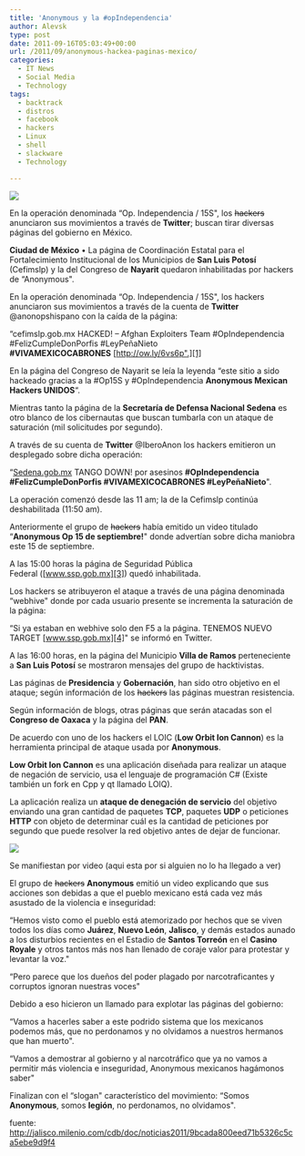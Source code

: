 ```yaml
---
title: 'Anonymous y la #opIndependencia'
author: Alevsk
type: post
date: 2011-09-16T05:03:49+00:00
url: /2011/09/anonymous-hackea-paginas-mexico/
categories:
  - IT News
  - Social Media
  - Technology
tags:
  - backtrack
  - distros
  - facebook
  - hackers
  - Linux
  - shell
  - slackware
  - Technology

---
```

[![](/images/anonymouse_mexico1.jpg)](http://www.alevsk.com/2011/09/anonymous-hackea-paginas-mexico/anonymouse_mexico-2/)

En la operación denominada “Op. Independencia / 15S", los <del datetime="2011-09-16T04:36:22+00:00">hackers</del> anunciaron sus movimientos a través de **Twitter**; buscan tirar diversas páginas del gobierno en México.

**Ciudad de México** • La página de Coordinación Estatal para el Fortalecimiento Institucional de los Municipios de **San Luis Potosí** (Cefimslp) y la del Congreso de **Nayarit** quedaron inhabilitadas por hackers de “Anonymous".

En la operación denominada “Op. Independencia / 15S", los hackers anunciaron sus movimientos a través de la cuenta de **Twitter** @anonopshispano con la caída de la página:

“cefimslp.gob.mx HACKED! – Afghan Exploiters Team #OpIndependencia #FelizCumpleDonPorfis #LeyPeñaNieto **#VIVAMEXICOCABRONES** [http://ow.ly/6vs6p".][1]

En la página del Congreso de Nayarit se leía la leyenda “este sitio a sido hackeado gracias a la #Op15S y #OpIndependencia **Anonymous Mexican Hackers UNIDOS**“.

Mientras tanto la página de la **Secretaría de Defensa Nacional Sedena** es otro blanco de los cibernautas que buscan tumbarla con un ataque de saturación (mil solicitudes por segundo).

A través de su cuenta de **Twitter** @IberoAnon los hackers emitieron un desplegado sobre dicha operación:

“[Sedena.gob.mx][2] TANGO DOWN! por asesinos **#OpIndependencia #FelizCumpleDonPorfis #VIVAMEXICOCABRONES #LeyPeñaNieto**".

La operación comenzó desde las 11 am; la de la Cefimslp continúa deshabilitada (11:50 am).

Anteriormente el grupo de <del datetime="2011-09-16T04:36:22+00:00">hackers</del> había emitido un video titulado “**Anonymous Op 15 de septiembre!**" donde advertían sobre dicha maniobra este 15 de septiembre.

A las 15:00 horas la página de Seguridad Pública Federal ([www.ssp.gob.mx][3]) quedó inhabilitada.

Los hackers se atribuyeron el ataque a través de una página denominada “webhive" donde por cada usuario presente se incrementa la saturación de la página:

“Si ya estaban en webhive solo den F5 a la página. TENEMOS NUEVO TARGET [www.ssp.gob.mx][4]" se informó en Twitter.

A las 16:00 horas, en la página del Municipio **Villa de Ramos** perteneciente a **San Luis Potosí** se mostraron mensajes del grupo de hacktivistas.

Las páginas de **Presidencia** y **Gobernación**, han sido otro objetivo en el ataque; según información de los <del datetime="2011-09-16T04:36:22+00:00">hackers</del> las páginas muestran resistencia.

Según información de blogs, otras páginas que serán atacadas son el **Congreso de Oaxaca** y la página del **PAN**.

De acuerdo con uno de los hackers el LOIC (**Low Orbit Ion Cannon**) es la herramienta principal de ataque usada por **Anonymous**.

**Low Orbit Ion Cannon** es una aplicación diseñada para realizar un ataque de negación de servicio, usa el lenguaje de programación C# (Existe también un fork en Cpp y qt llamado LOIQ).

La aplicación realiza un **ataque de denegación de servicio** del objetivo enviando una gran cantidad de paquetes **TCP**, paquetes **UDP** o peticiones **HTTP** con objeto de determinar cuál es la cantidad de peticiones por segundo que puede resolver la red objetivo antes de dejar de funcionar.

[![](/images/ion_cannon.jpg)](http://www.alevsk.com/2011/09/anonymous-hackea-paginas-mexico/ion_cannon/)

Se manifiestan por video (aqui esta por si alguien no lo ha llegado a ver)

<center>
</center>

El grupo de <del datetime="2011-09-16T04:36:22+00:00">hackers</del> **Anonymous** emitió un video explicando que sus acciones son debidas a que el pueblo mexicano está cada vez más asustado de la violencia e inseguridad:

“Hemos visto como el pueblo está atemorizado por hechos que se viven todos los días como **Juárez**, **Nuevo León**, **Jalisco**, y demás estados aunado a los disturbios recientes en el Estadio de **Santos Torreón** en el **Casino Royale** y otros tantos más nos han llenado de coraje valor para protestar y levantar la voz."

“Pero parece que los dueños del poder plagado por narcotraficantes y corruptos ignoran nuestras voces"

Debido a eso hicieron un llamado para explotar las páginas del gobierno:

“Vamos a hacerles saber a este podrido sistema que los mexicanos podemos más, que no perdonamos y no olvidamos a nuestros hermanos que han muerto".

“Vamos a demostrar al gobierno y al narcotráfico que ya no vamos a permitir más violencia e inseguridad, Anonymous mexicanos hagámonos saber"

Finalizan con el “slogan" característico del movimiento: “Somos **Anonymous**, somos **legión**, no perdonamos, no olvidamos".

fuente: http://jalisco.milenio.com/cdb/doc/noticias2011/9bcada800eed71b5326c5ca5ebe9d9f4

 [1]: http://ow.ly/6vs6p%E2%80%9D.
 [2]: http://sedena.gob.mx
 [3]: http://www.ssp.gob.mx/ "www.ssp.gob.mx"
 [4]: http://www.ssp.gob.mx/